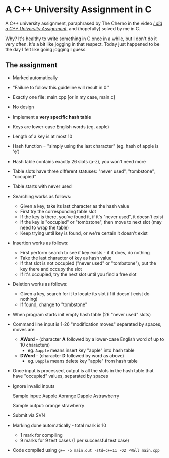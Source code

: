 # A C++ University Assignment in C

A C++ university assignment, paraphrased by The Cherno in the video [*I did a C++ University Assignment*](https://www.youtube.com/watch?v=kQsHF7C-FUY&ab_channel=TheCherno), and (hopefully) solved by me in C.

Why? It's healthy to write something in C once in a while, but I don't do it very often. It's a bit like jogging in that respect. Today just happened to be the day I felt like going jogging I guess.

## The assignment

- Marked automatically
- "Failure to follow this guideline will result in 0."
- Exactly one file: main.cpp [or in my case, main.c]
- No design
- Implement a **very specific hash table**
- Keys are lower-case English words (eg. apple)
- Length of a key is at most 10
- Hash function = "simply using the last character" (eg. hash of apple is 'e')
- Hash table contains exactly 26 slots (a-z), you won't need more
- Table slots have three different statuses: "never used", "tombstone", "occupied"
- Table starts with never used
- Searching works as follows:
  - Given a key, take its last character as the hash value
  - First try the corresponding table slot
  - If the key is there, you've found it, if it's "never used", it doesn't exist
  - If the key is "occupied" or "tombstone", then move to next slot (may need to wrap the table)
  - Keep trying until key is found, or we're certain it doesn't exist
- Insertion works as follows:
  - First perform search to see if key exists - if it does, do nothing
  - Take the last character of key as hash value
  - If that slot is not occupied ("never used" or "tombstone"), put the key there and occupy the slot
  - If it's occupied, try the next slot until you find a free slot
- Deletion works as follows:
  - Given a key, search for it to locate its slot (if it doesn't exist do nothing)
  - If found, change to "tombstone"
- When program starts init empty hash table (26 "never used" slots)
- Command line input is 1-26 "modification moves" separated by spaces, moves are:
  - **AWord** - (character **A** followed by a lower-case English word of up to 10
      characters)
    - eg. `Aapple` means insert key "apple" into hash table
  - **DWord** - (character **D** followed by word as above)
    - eg. `Dapple` means delete key "apple" from hash table
- Once input is processed, output is all the slots in the hash table that have "occupied" values, separated by spaces
- Ignore invalid inputs

  Sample input: Aapple Aorange Dapple Astrawberry

  Sample output: orange strawberry

- Submit via SVN
- Marking done automatically - total mark is 10
  - 1 mark for compiling
  - 9 marks for 9 test cases (1 per successful test case)
- Code compiled using `g++ -o main.out -std=c++11 -O2 -Wall main.cpp`

